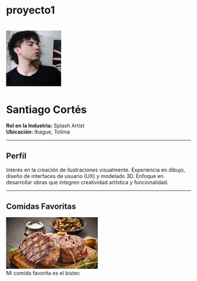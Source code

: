 # proyecto1
# ![Santiago Cortés](https://github.com/santiago111121/proyecto1/blob/main/fto.jpg) 

# Santiago Cortés

**Rol en la Industria:** Splash Artist  
**Ubicación:** Ibague, Tolima

---

## Perfil

Interés en la creación de ilustraciones visualmente. Experiencia en dibujo, diseño de interfaces de usuario (UX) y modelado 3D. Enfoque en desarrollar obras que integren creatividad artística y funcionalidad.

---
## Comidas Favoritas

![Comida Favorita de Santiago](https://github.com/santiago111121/proyecto1/blob/main/archivo/carne.jpg)  
 Mi comida favorita es el bistec
